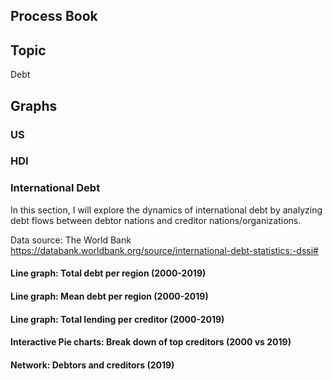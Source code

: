 ## Process Book

## Topic
Debt 


## Graphs
### US

### HDI

### International Debt
In this section, I will explore the dynamics of international debt by analyzing debt flows between debtor nations and creditor nations/organizations.

Data source: The World Bank
https://databank.worldbank.org/source/international-debt-statistics:-dssi#


#### Line graph: Total debt per region (2000-2019)

#### Line graph: Mean debt per region (2000-2019)

#### Line graph: Total lending per creditor (2000-2019)

#### Interactive Pie charts: Break down of top creditors (2000 vs 2019)

#### Network: Debtors and creditors (2019)
